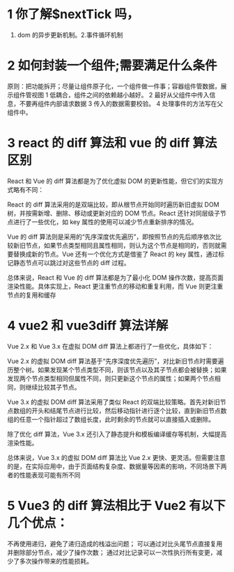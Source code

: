 # 1 你了解$nextTick 吗，

1.  dom 的异步更新机制。2.事件循环机制

# 2 如何封装一个组件;需要满足什么条件

原则：把功能拆开；尽量让组件原子化，一个组件做一件事；容器组件管数据，展示组件管视图
1 低耦合，组件之间的依赖越小越好。
2 最好从父组件中传入信息，不要再组件内部请求数据
3 传入的数据需要校验。
4 处理事件的方法写在父组件中。

# 3 react 的 diff 算法和 vue 的 diff 算法区别

React 和 Vue 的 diff 算法都是为了优化虚拟 DOM 的更新性能，但它们的实现方式略有不同：

React 的 diff 算法采用的是双端比较，即从根节点开始同时遍历新旧虚拟 DOM 树，并按需新增、删除、移动或更新对应的 DOM 节点。React 还针对同层级子节点进行了一些优化，如 key 属性的使用可以减少节点重新排序的情况。

Vue 的 diff 算法则是采用的“先序深度优先遍历”，即按照节点的先后顺序依次比较新旧节点，如果节点类型相同且属性相同，则认为这个节点是相同的，否则就需要替换成新的节点。Vue 还有一个优化方式是借鉴了 React 的 key 属性，通过标记静态节点可以跳过对这些节点的 diff 过程。

总体来说，React 和 Vue 的 diff 算法都是为了最小化 DOM 操作次数，提高页面渲染性能。具体实现上，React 更注重节点的移动和重复利用，而 Vue 则更注重节点的复用和缓存

# 4 vue2 和 vue3diff 算法详解

Vue 2.x 和 Vue 3.x 在虚拟 DOM diff 算法上都进行了一些优化，具体如下：

Vue 2.x 的虚拟 DOM diff 算法基于“先序深度优先遍历”，对比新旧节点时需要遍历整个树。如果发现某个节点类型不同，则该节点以及其子节点都会被替换；如果发现两个节点类型相同但属性不同，则只更新这个节点的属性；如果两个节点相同，则继续比较其子节点。

Vue 3.x 的虚拟 DOM diff 算法采用了类似 React 的双端比较策略。首先对新旧节点数组的开头和结尾节点进行比较，然后移动指针进行逐个比较，直到新旧节点数组的任意一个指针超过了数组长度，此时剩余的节点就可以直接插入或删除。

除了优化 diff 算法，Vue 3.x 还引入了静态提升和模板编译缓存等机制，大幅提高渲染性能。

总体来说，Vue 3.x 的虚拟 DOM diff 算法比 Vue 2.x 更快、更灵活。但需要注意的是，在实际应用中，由于页面结构复杂度、数据量等因素的影响，不同场景下两者的性能表现可能有所不同

# 5 Vue3 的 diff 算法相比于 Vue2 有以下几个优点：

不再使用递归，避免了递归造成的栈溢出问题；
可以通过对比头尾节点直接复用并删除部分节点，减少了操作次数；
通过对比记录可以一次性执行所有变更，减少了多次操作带来的性能损耗。
